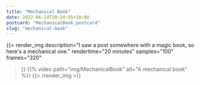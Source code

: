 ```yaml
---
title: "Mechanical Book"
date: 2022-06-24T20:24:55+10:00
postcard: "MechanicalBook_postcard"
slug: "mechanical-book"
---
```


{{< render_img
  description="I saw a post somewhere with a magic book, so here's a mechanical one."
  rendertime="20 minutes"
  samples="100"
  frames="320"
>}}
{{% video path="img/MechanicalBook" alt="A mechanical book" %}}
{{< /render_img >}}